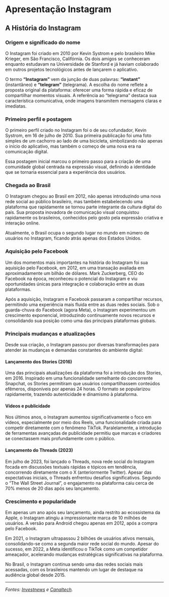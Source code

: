 # Apresentação Instagram

## A História do Instagram

### Origem e significado do nome

O Instagram foi criado em 2010 por Kevin Systrom e pelo brasileiro Mike Krieger, em São Francisco, Califórnia. Os dois amigos se conheceram enquanto estudavam na Universidade de Stanford e já haviam colaborado em outros projetos tecnológicos antes de lançarem o aplicativo.

O termo **“Instagram”** vem da junção de duas palavras: **“instant”** (instantâneo) e **“telegram”** (telegrama). A escolha do nome reflete a proposta original da plataforma: oferecer uma forma rápida e eficaz de compartilhar momentos visuais. A referência ao “telegrama” destaca sua característica comunicativa, onde imagens transmitem mensagens claras e imediatas.

### Primeiro perfil e postagem

O primeiro perfil criado no Instagram foi o de seu cofundador, Kevin Systrom, em 16 de julho de 2010. Sua primeira publicação foi uma foto simples de um cachorro ao lado de uma bicicleta, simbolizando não apenas o início do aplicativo, mas também o começo de uma nova era na comunicação digital.

Essa postagem inicial marcou o primeiro passo para a criação de uma comunidade global centrada na expressão visual, definindo a identidade que se tornaria essencial para a experiência dos usuários.

### Chegada ao Brasil

O Instagram chegou ao Brasil em 2012, não apenas introduzindo uma nova rede social ao público brasileiro, mas também estabelecendo uma plataforma que rapidamente se tornou parte integrante da cultura digital do país. Sua proposta inovadora de comunicação visual conquistou rapidamente os brasileiros, conhecidos pelo gosto pela expressão criativa e interação online.

Atualmente, o Brasil ocupa o segundo lugar no mundo em número de usuários no Instagram, ficando atrás apenas dos Estados Unidos.

### Aquisição pelo Facebook

Um dos momentos mais importantes na história do Instagram foi sua aquisição pelo Facebook, em 2012, em uma transação avaliada em aproximadamente um bilhão de dólares. Mark Zuckerberg, CEO do Facebook na época, reconheceu o potencial do Instagram e viu oportunidades únicas para integração e colaboração entre as duas plataformas.

Após a aquisição, Instagram e Facebook passaram a compartilhar recursos, permitindo uma experiência mais fluida entre as duas redes sociais. Sob o guarda-chuva do Facebook (agora Meta), o Instagram experimentou um crescimento exponencial, introduzindo continuamente novos recursos e consolidando sua posição como uma das principais plataformas globais.

### Principais mudanças e atualizações

Desde sua criação, o Instagram passou por diversas transformações para atender às mudanças e demandas constantes do ambiente digital:

#### Lançamento dos Stories (2016)

Uma das principais atualizações da plataforma foi a introdução dos Stories, em 2016. Inspirado em uma funcionalidade semelhante do concorrente Snapchat, os Stories permitiram que usuários compartilhassem conteúdos efêmeros, disponíveis por apenas 24 horas. O formato se popularizou rapidamente, trazendo autenticidade e dinamismo à plataforma.

#### Vídeos e publicidade

Nos últimos anos, o Instagram aumentou significativamente o foco em vídeos, especialmente por meio dos Reels, uma funcionalidade criada para competir diretamente com o fenômeno TikTok. Paralelamente, a introdução de ferramentas avançadas de publicidade permitiu que marcas e criadores se conectassem mais profundamente com o público.

#### Lançamento do Threads (2023)

Em julho de 2023, foi lançado o Threads, nova rede social do Instagram focada em discussões textuais rápidas e tópicos em tendência, concorrendo diretamente com o X (anteriormente Twitter). Apesar das expectativas iniciais, o Threads enfrentou desafios significativos. Segundo o “The Wall Street Journal”, o engajamento na plataforma caiu cerca de 70% menos de 20 dias após seu lançamento.

### Crescimento e popularidade

Em apenas um ano após seu lançamento, ainda restrito ao ecossistema da Apple, o Instagram atingiu a impressionante marca de 10 milhões de usuários. A versão para Android chegou apenas em 2012, após a compra pelo Facebook.

Em 2021, o Instagram ultrapassou 2 bilhões de usuários ativos mensais, consolidando-se como a segunda maior rede social do mundo. Apesar do sucesso, em 2022, a Meta identificou o TikTok como um competidor ameaçador, acelerando mudanças estratégicas significativas na plataforma.

No Brasil, o Instagram continua sendo uma das redes sociais mais acessadas, com os brasileiros mantendo um lugar de destaque na audiência global desde 2015.

---

_Fontes: [Investnews](https://investnews.com.br/negocios/historia-do-instagram/) e [Canaltech](https://canaltech.com.br/empresa/instagram/)._
